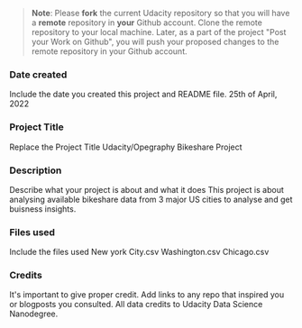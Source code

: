 >**Note**: Please **fork** the current Udacity repository so that you will have a **remote** repository in **your** Github account. Clone the remote repository to your local machine. Later, as a part of the project "Post your Work on Github", you will push your proposed changes to the remote repository in your Github account.

### Date created
Include the date you created this project and README file.
25th of April, 2022
### Project Title
Replace the Project Title
Udacity/Opegraphy Bikeshare Project

### Description
Describe what your project is about and what it does
This project is about analysing available bikeshare data from 3 major US cities to analyse and get buisness insights.
### Files used
Include the files used
New york City.csv Washington.csv Chicago.csv
### Credits
It's important to give proper credit. Add links to any repo that inspired you or blogposts you consulted.
All data credits to Udacity Data Science Nanodegree.

